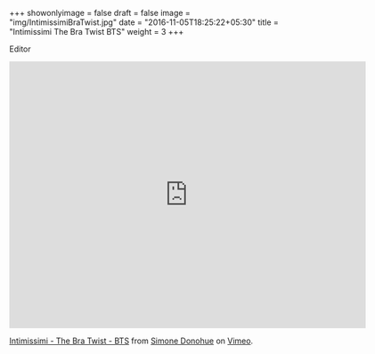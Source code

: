 +++
showonlyimage = false
draft = false
image = "img/IntimissimiBraTwist.jpg"
date = "2016-11-05T18:25:22+05:30"
title = "Intimissimi The Bra Twist BTS"
weight = 3
+++
<!--more-->

Editor

<iframe src="https://player.vimeo.com/video/363631706" width="640" height="480" frameborder="0" allow="autoplay; fullscreen" allowfullscreen></iframe>
<p><a href="https://vimeo.com/63631706">Intimissimi - The Bra Twist - BTS</a> from <a href="https://vimeo.com/user16976500">Simone Donohue</a> on <a href="https://vimeo.com">Vimeo</a>.</p>